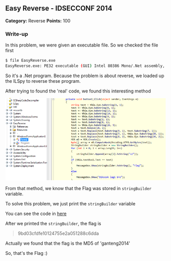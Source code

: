 ## Easy Reverse - IDSECCONF 2014

**Category:** Reverse
**Points:** 100

### Write-up

In this problem, we were given an executable file. So we checked the file first

```bash
$ file EasyReverse.exe
EasyReverse.exe: PE32 executable (GUI) Intel 80386 Mono/.Net assembly, for MS Windows
```

So it's a .Net program. Because the problem is about reverse, we loaded up the ILSpy to reverse these program.

After trying to found the 'real' code, we found this interesting method

![Image](screenshoot.PNG)

From that method, we know that the Flag was stored in `stringBuilder` variable.

To solve this problem, we just print the `stringBuilder` variable

You can see the code in [here](http://ideone.com/9aca5A)

After we printed the `stringBuilder`, the flag is

> 9bd03cfdfe10124755e2a051288c6dda

Actually we found that the flag is the MD5 of 'ganteng2014'

So, that's the Flag :)
